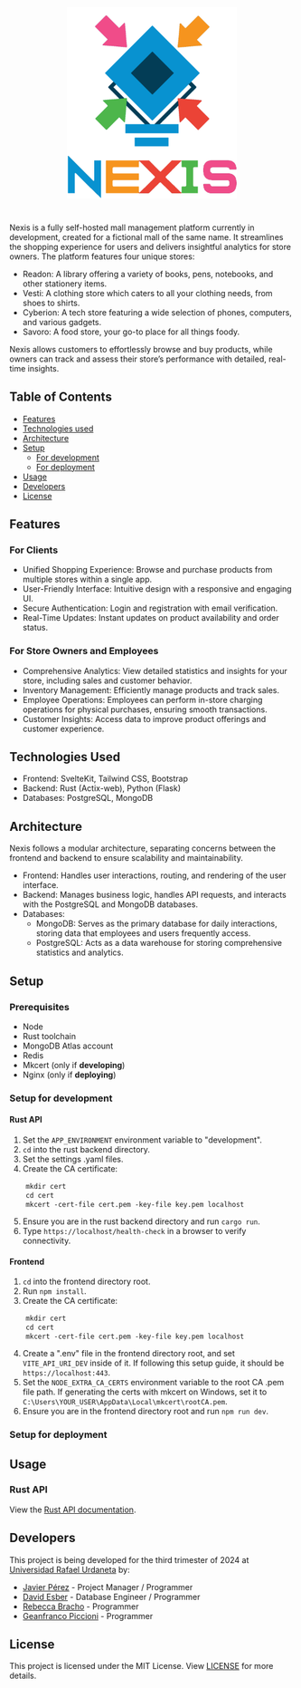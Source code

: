 <div align='center'>
    <img src='./static/nexis.png' width='300em' height='auto'>
</div>

#
Nexis is a fully self-hosted mall management platform currently in development, created for a fictional mall of the same name. It streamlines the shopping experience for users and delivers insightful analytics for store owners. The platform features four unique stores:

* Readon: A library offering a variety of books, pens, notebooks, and other stationery items.
* Vesti: A clothing store which caters to all your clothing needs, from shoes to shirts.
* Cyberion: A tech store featuring a wide selection of phones, computers, and various gadgets.
* Savoro: A food store, your go-to place for all things foody.

Nexis allows customers to effortlessly browse and buy products, while owners can track and assess their store’s performance with detailed, real-time insights.

## Table of Contents

* [Features](#features)
* [Technologies used](#technologies-used)
* [Architecture](#architecture)
* [Setup](#setup)
    * [For development](#setup-for-development)
    * [For deployment](#setup-for-deployment)
* [Usage](#usage)
* [Developers](#developers)
* [License](#license)

## Features

### For Clients

* Unified Shopping Experience: Browse and purchase products from multiple stores within a single app.
* User-Friendly Interface: Intuitive design with a responsive and engaging UI.
* Secure Authentication: Login and registration with email verification.
* Real-Time Updates: Instant updates on product availability and order status.

### For Store Owners and Employees

* Comprehensive Analytics: View detailed statistics and insights for your store, including sales and customer behavior.
* Inventory Management: Efficiently manage products and track sales.
* Employee Operations: Employees can perform in-store charging operations for physical purchases, ensuring smooth transactions.
* Customer Insights: Access data to improve product offerings and customer experience.

## Technologies Used

* Frontend: SvelteKit, Tailwind CSS, Bootstrap
* Backend: Rust (Actix-web), Python (Flask)
* Databases: PostgreSQL, MongoDB

## Architecture

Nexis follows a modular architecture, separating concerns between the frontend and backend to ensure scalability and maintainability.

* Frontend: Handles user interactions, routing, and rendering of the user interface.
* Backend: Manages business logic, handles API requests, and interacts with the PostgreSQL and MongoDB databases.
* Databases:
  * MongoDB: Serves as the primary database for daily interactions, storing data that employees and users frequently access.
  * PostgreSQL: Acts as a data warehouse for storing comprehensive statistics and analytics.

## Setup
### Prerequisites
* Node
* Rust toolchain
* MongoDB Atlas account
* Redis
* Mkcert (only if **developing**)
* Nginx (only if **deploying**)

### Setup for development
#### Rust API
1. Set the `APP_ENVIRONMENT` environment variable to "development".
2. `cd` into the rust backend directory.
3. Set the settings .yaml files.
4. Create the CA certificate:
```
    mkdir cert
    cd cert
    mkcert -cert-file cert.pem -key-file key.pem localhost
```
5. Ensure you are in the rust backend directory and run `cargo run`.
5. Type `https://localhost/health-check` in a browser to verify connectivity.

#### Frontend
1. `cd` into the frontend directory root.
2. Run `npm install`.
3. Create the CA certificate:
```
    mkdir cert
    cd cert
    mkcert -cert-file cert.pem -key-file key.pem localhost
```
4. Create a ".env" file in the frontend directory root, and set `VITE_API_URI_DEV` inside of it. If following this setup guide, it should be `https://localhost:443`.
5. Set the `NODE_EXTRA_CA_CERTS` environment variable to the root CA .pem file path. If generating the certs with mkcert on Windows, set it to `C:\Users\YOUR_USER\AppData\Local\mkcert\rootCA.pem`.
6. Ensure you are in the frontend directory root and run `npm run dev`.

### Setup for deployment

## Usage
### Rust API
View the [Rust API documentation](./app/backend/README.md).

## Developers
This project is being developed for the third trimester of 2024 at [Universidad Rafael Urdaneta](https://en.wikipedia.org/wiki/Rafael_Urdaneta_University) by:
* [Javier Pérez](https://github.com/Kaucrow) - Project Manager / Programmer
* [David Esber](https://github.com/CornyBread) - Database Engineer / Programmer
* [Rebecca Bracho](https://github.com/Beckarby) - Programmer
* [Geanfranco Piccioni](https://github.com/GeanfrancoGPD) - Programmer

## License

This project is licensed under the MIT License. View [LICENSE](LICENSE) for more details.
